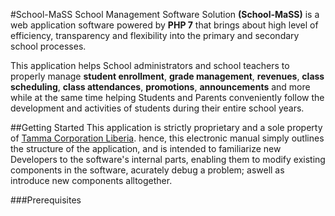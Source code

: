 #School-MaSS
School Management Software Solution **(School-MaSS)** is a web application software powered by **PHP 7** that brings about high level of efficiency, transparency and flexibility into the primary and secondary school processes. 

This application helps School administrators and school teachers to properly manage **student enrollment**, 
**grade management**, **revenues**, **class scheduling**, **class attendances**, **promotions**, 
**announcements** and more while at the same time helping Students and Parents conveniently follow the development and activities of students during their entire school years.

##Getting Started
This application is strictly proprietary and a sole property of [Tamma Corporation Liberia](http://tammacorp.com). hence, 
this electronic manual simply outlines the structure of the application, and is intended to familiarize new Developers to the software's internal parts, enabling them to modify existing components in the software, acurately debug a problem; aswell as introduce new components alltogether.

###Prerequisites
